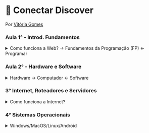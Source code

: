 # :space_invader: Conectar Discover
Por [Vitória Gomes](https://github.com/vitoriacgomes)
### Aula 1° - Introd. Fundamentos
 <details>
  <summary>Como funciona a Web? -> Fundamentos da Programação (FP) <- Programar</summary>
 
   ***Programar***

-> Programar é por um lado relacionado a algoritmos (passos para resolver um problema, uma sequência lógica) e a Lógica de Programação (aplicando os passos para construir o algoritmo), entender como o computador funciona. E por outro lado dar instruções ( em cima de dados, com a manipulação, fazemos como uma receita de bolo) Resolver Problemas ( Entender o problema como chave, pois não da pra seguir sem ter conhecimento total da questão).  

***Como funciona a Web?*** 

-> Existe o  caminho Simples: vocÊ digita o site que quer entrar como: google.com.br, e já é direcionado para ele. E existe o caminho Avançado: 1° digita a Url (localizador e identificador): https:// google.com.br,(http-trocar mensagem entre computadores) assim foi iniciada uma comunicação entre o computador (cliente) com o servidor. 2° O endereço é convertido em um IP (49,73,21,21) através do DNS(converte dominio em IP). 3° Seu pedido está percorrendo diversos proxies(encaminha os pacotes). 4° seu pedido chega ao servidor, servidor analisa e da a resposta.
</details>
 
### Aula 2° - Hardware e Software

 <details>
  <summary>Hardware -> Computador <- Software</summary>


***Hardware***
 -> Hardware é um termo técnico que se refere a parte físisca do computador e seus outros microeletronicos. (monitor, teclado, mouse, camera)
 
- *Periféricos*
 -> Dispositivo auxiliar usado para enviar ou receber informações do computador. Parte do Hardware.

***Software***
-> Conjunto de instruções que permite controlar um aparelho eletrônico. Parte lógica do computador. 

- *Firmware* 
 -> Armazenar as informações para que o equipamento funcione corretamente. Pertence a um circuito integrado (chip) de memória hardware. 
 
 - *Drivers*
  -> Ponte entre o sistema operacional e o firmware dos dispositivos eletrônicos. 
 
***Dentro do Computador***
 - *RAM*
  ->Espaço tempórario de informações do sistema operacional. 
 
 - *HD e SSD*
  -> HD usa pratos mecânicos e um cabeçote móvel de leitura/gravação para acessar dados. SSD possui apenas chips de memória. ( Memória a longo prazo ) 
- *Processador*
 -> Cérebro do computador. Linguagem em 0101 ( binario ), tem formato de chip. Transforma dados em informações. 
  </details>
  
### 3° Internet, Roteadores e Servidores
   <details>
  <summary>Como funciona a Internet?</summary>

 ***Internet*** -> Redes interligadas pelo mundo inteiro. Com o objetivo de interligar computadores e fornecer aos usuarios informações.
   
***Rede de Computadores*** -> Conexâo de dispositivos para permitir a transmissão de daddos. Comunicação na internet é feita por protocolos (regras)
   
***IP e Mac Address*** -> Protocol é o número identificador dado a cada computador, ou roteador, pelo provedor de internet no momento da concção a rede. Atravès do IP o computador pode enviar e receber dados na internet.
   
***Servidores*** -> Computador equipado com um ou mais processadores, portas de comunicação, softwares e outros sistemas. 
   
***DNS*** -> São responsaveis por localizar e traduzir para números IP os endereços dos sites que digitamos. Permite que acesse um site digitando um endereço nominal em lugar de números. 
   
***HTTP*** -> È um protocolo de transferência de dados.  
    </details>
  
### 4° Sistemas Operacionais
  
 <details>
  <summary> Windows/MacOS/Linux/Android</summary>
  
  ***O que é um Sistema Operacional*** -> É a interface entre usúario e a máquina, ela que controla o aparelho (gerencia os dispositivos, gerencia os aplicativos e as tarefas). Conversa com o computador na linguagem da máquina.
-> Caracteristicas: Controle de hardware e Gerenciamento do Software. Se liga a experiência do usuário. 

***Grupos de Sistemas Operacionais***
  
  UNIX - linux, OS X, Android, iOS
  WINDOWS - 7, 10, Server.
  
***Tipos de Interfaces do Usuário***
  
  GUI -> Interface gráfica, elementos gráficos. ( cursor do mouse ou touch, Criar arquivos e pastas, área de trabalho)
  
  CLI -> Linhas de comando, emitir comandos em texto para o computador. (criar arquivos e pastas)
  
***Modulos de Sistemas Operacionais***
  
  KERNEL -> Responsavel pela memoria, processos, armazenamentos e dispositivos. Primeiro módulo a ser iniciado. 
  
  GERENCIADOR DE PROCESSOS -> promama em execução. Pode ser executado em paralelo. 
  
  GERENCIADOR DE ARQUIVOS -> Lido com o gerenciamento e armazenamento de arquivos (pastas, videos, documentos)
  
  FERRAMENTAS DE GERENCIAMENTO -> TArefas (task manager, activity) e Pacotes (chocolatey, brew, apt, snap)
  </details>
  
